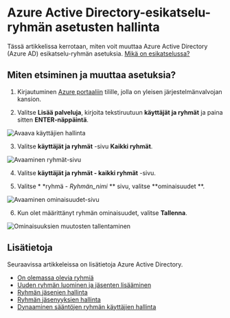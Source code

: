 <properties
    pageTitle="Azure Active Directory-esikatselu-ryhmän asetusten hallinta | Microsoft Azure"
    description="Voit muokata ominaisuuksia ja muut asetukset Azure Active Directory-ryhmä"
    services="active-directory"
    documentationCenter=""
    authors="curtand"
    manager="femila"
    editor=""/>

<tags
    ms.service="active-directory"
    ms.workload="identity"
    ms.tgt_pltfrm="na"
    ms.devlang="na"
    ms.topic="article"
    ms.date="09/12/2016"
    ms.author="curtand"/>


# <a name="manage-the-settings-for-a-group-in-azure-active-directory-preview"></a>Azure Active Directory-esikatselu-ryhmän asetusten hallinta

Tässä artikkelissa kerrotaan, miten voit muuttaa Azure Active Directory (Azure AD) esikatselu-ryhmän asetuksia. [Mikä on esikatselussa?](active-directory-preview-explainer.md)

## <a name="how-do-i-find-and-change-the-settings"></a>Miten etsiminen ja muuttaa asetuksia?

1.  Kirjautuminen [Azure portaaliin](https://portal.azure.com) tilille, jolla on yleisen järjestelmänvalvojan kansion.

2.  Valitse **Lisää palveluja**, kirjoita tekstiruutuun **käyttäjät ja ryhmät** ja paina sitten **ENTER-näppäintä**.

  ![Avaava käyttäjien hallinta](./media/active-directory-groups-settings-azure-portal/search-user-management.png)

3.  Valitse **käyttäjät ja ryhmät** -sivu **Kaikki ryhmät**.

  ![Avaaminen ryhmät-sivu](./media/active-directory-groups-settings-azure-portal/view-groups-blade.png)

4. Valitse **käyttäjät ja ryhmät - kaikki ryhmät** -sivu.

5. Valitse * *ryhmä - *Ryhmän_nimi* ** sivu, valitse **ominaisuudet **.

  ![Avaaminen ominaisuudet-sivu](./media/active-directory-groups-settings-azure-portal/select-group-properties.png)

6. Kun olet määrittänyt ryhmän ominaisuudet, valitse **Tallenna**.    

  ![Ominaisuuksien muutosten tallentaminen](./media/active-directory-groups-settings-azure-portal/save-group-properties.png)


## <a name="additional-information"></a>Lisätietoja

Seuraavissa artikkeleissa on lisätietoja Azure Active Directory.

* [On olemassa olevia ryhmiä](active-directory-groups-view-azure-portal.md)
* [Uuden ryhmän luominen ja jäsenten lisääminen](active-directory-groups-create-azure-portal.md)
* [Ryhmän jäsenien hallinta](active-directory-groups-members-azure-portal.md)
* [Ryhmän jäsenyyksien hallinta](active-directory-groups-membership-azure-portal.md)
* [Dynaaminen sääntöjen ryhmän käyttäjien hallinta](active-directory-groups-dynamic-membership-azure-portal.md)
